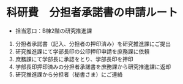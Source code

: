 # 科研費　分担者承諾書の申請ルート

- 担当窓口：B棟2階の研究推進課

1. 分担者承諾書（記入、分担者の押印済み）を研究推進課にご提出
1. 研究推進課にて学部長印の公印押印申請を庶務課に依頼
1. 庶務課にて学部長に承認をとり、学部長印を押印
1. 学部長印押印済みの分担者承諾書を庶務課から研究推進課に返却
1. 研究推進課から分担者（秘書さま）にご連絡
